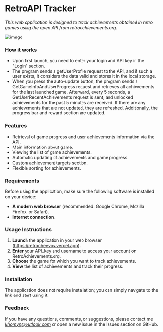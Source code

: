 
# RetroAPI Tracker

*This web application is designed to track achievements obtained in retro games using the open API from retroachievements.org.*

![image](https://github.com/taras240/retro-api/assets/41308277/d0bb79b4-f989-4076-9673-5c514f598d00)








### How it works

- Upon first launch, you need to enter your login and API key in the "Login" section.
- The program sends a getUserProfile request to the API, and if such a user exists, it considers the data valid and stores it in the local storage.
- When you press the auto-update button, the program sends a GetGameInfoAndUserProgress request and retrieves all achievements for the last launched game. Afterward, every 5 seconds, a GetUserRecentAchievements request is sent, and unlocked achievements for the past 5 minutes are received. If there are any achievements that are not updated, they are refreshed. Additionally, the progress bar and reward section are updated.

### Features

- Retrieval of game progress and user achievements information via the API.
- Main information about game.
- Viewing the list of game achievements.
- Automatic updating of achievements and game progress.
- Custom achievement targets section.
- Flexible sorting for achievements.

### Requirements

Before using the application, make sure the following software is installed on your device:

- **A modern web browser** (recommended: Google Chrome, Mozilla Firefox, or Safari).
- **Internet connection**.

### Usage Instructions

1. **Launch** the application in your web browser (https://retrocheevos.vercel.app).
2. **Enter** your API_key and username to access your account on RetroAchievements.org.
3. **Choose** the game for which you want to track achievements.
4. **View** the list of achievements and track their progress.

### Installation

The application does not require installation; you can simply navigate to the link and start using it.


### Feedback

If you have any questions, comments, or suggestions, please contact me *khomyn@outlook.com* or open a new issue in the Issues section on GitHub.
